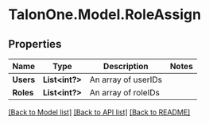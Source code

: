 # TalonOne.Model.RoleAssign
## Properties

Name | Type | Description | Notes
------------ | ------------- | ------------- | -------------
**Users** | **List&lt;int?&gt;** | An array of userIDs | 
**Roles** | **List&lt;int?&gt;** | An array of roleIDs | 

[[Back to Model list]](../README.md#documentation-for-models) [[Back to API list]](../README.md#documentation-for-api-endpoints) [[Back to README]](../README.md)

